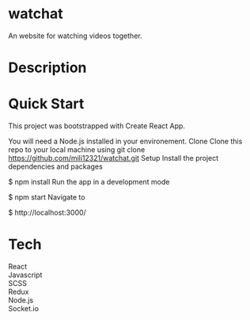# watchat
An website for watching videos together.
# Description
# Quick Start
This project was bootstrapped with Create React App.

You will need a Node.js installed in your environement.
Clone
Clone this repo to your local machine using git clone https://github.com/mili12321/watchat.git
Setup
Install the project dependencies and packages

$ npm install
Run the app in a development mode

$ npm start
Navigate to

$ http://localhost:3000/

# Tech
React</br>
Javascript</br>
SCSS</br>
Redux</br>
Node.js</br>
Socket.io